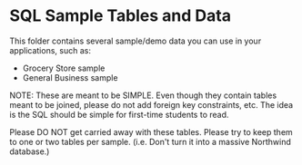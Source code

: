 # SQL Sample Tables and Data

This folder contains several sample/demo data you can use in your applications, such as:

* Grocery Store sample
* General Business sample

NOTE: These are meant to be SIMPLE. Even though they contain tables meant to be joined, please do not add foreign key constraints, etc. The idea is the SQL should be simple for first-time students to read.

Please DO NOT get carried away with these tables. Please try to keep them to one or two tables per sample. (i.e. Don't turn it into a massive Northwind database.)
